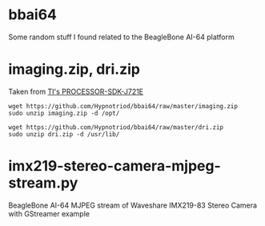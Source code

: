 # bbai64
Some random stuff I found related to the BeagleBone AI-64 platform

# imaging.zip, dri.zip
Taken from [TI's PROCESSOR-SDK-J721E](https://www.ti.com/tool/PROCESSOR-SDK-J721E)  
```
wget https://github.com/Hypnotriod/bbai64/raw/master/imaging.zip
sudo unzip imaging.zip -d /opt/

wget https://github.com/Hypnotriod/bbai64/raw/master/dri.zip
sudo unzip dri.zip -d /usr/lib/
```

# imx219-stereo-camera-mjpeg-stream.py
BeagleBone AI-64 MJPEG stream of Waveshare IMX219-83 Stereo Camera with GStreamer example
